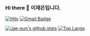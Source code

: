 ### Hi there 👋  이재은입니다.
[![Hits](https://hits.seeyoufarm.com/api/count/incr/badge.svg?url=https%3A%2F%2Fgithub.com%2FJae-eun&count_bg=%230DADFA&title_bg=%23555555&icon=&icon_color=%23E7E7E7&title=hits&edge_flat=false)](https://hits.seeyoufarm.com)
[![Gmail Badge](https://img.shields.io/badge/Gmail-0DADFA?style=round-square&logo=Gmail&logoColor=white&title=white&link=mailto:je6752@gmail.com)](mailto:je6752@gmail.com)

[![Jae-eun's github stats](https://github-readme-stats.vercel.app/api?username=Jae-eun&count_private=true&show_icons=true&theme=react)](https://github.com/anuraghazra/github-readme-stats)
[![Top Langs](https://github-readme-stats.vercel.app/api/top-langs/?username=Jae-eun&layout=compact&theme=react)](https://github.com/anuraghazra/github-readme-stats)
